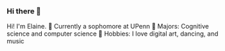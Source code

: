 ### Hi there 👋

Hi! I'm Elaine. 
🌱 Currently a sophomore at UPenn 
🌱 Majors: Cognitive science and computer science
🌱 Hobbies: I love digital art, dancing, and music


